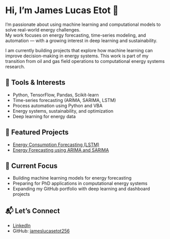 # Hi, I’m James Lucas Etot 👋

I’m passionate about using machine learning and computational models to solve real-world energy challenges.  
My work focuses on energy forecasting, time-series modeling, and automation — with a growing interest in deep learning and sustainability.

I am currently building projects that explore how machine learning can improve decision-making in energy systems. This work is part of my transition from oil and gas field operations to computational energy systems research.

## 🔧 Tools & Interests
- Python, TensorFlow, Pandas, Scikit-learn
- Time-series forecasting (ARIMA, SARIMA, LSTM)
- Process automation using Python and VBA
- Energy systems, sustainability, and optimization
- Deep learning for energy data

## 📂 Featured Projects
- [Energy Consumption Forecasting (LSTM)](https://github.com/jameslucasetot256/energy-consumption-lstm)
- [Energy Forecasting using ARIMA and SARIMA](https://github.com/jameslucasetot256/energy-consumption-forecasting)

## 🚀 Current Focus
- Building machine learning models for energy forecasting
- Preparing for PhD applications in computational energy systems
- Expanding my GitHub portfolio with deep learning and dashboard projects

## 📬 Let’s Connect
- [LinkedIn](https://www.linkedin.com/in/jameslucasetot256)
- GitHub: [jameslucasetot256](https://github.com/jameslucasetot256)
